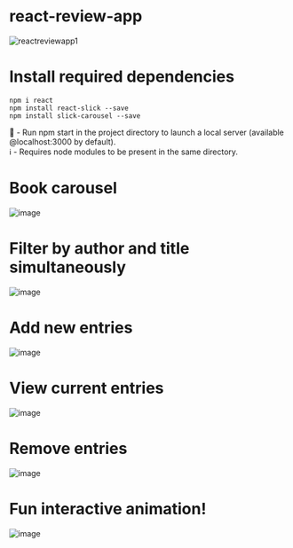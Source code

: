 # react-review-app
![reactreviewapp1](https://user-images.githubusercontent.com/37696410/211024588-42724649-07f9-4863-991c-720f4101b172.png)

# Install required dependencies
```
npm i react
npm install react-slick --save 
npm install slick-carousel --save
```


👟  - Run npm start in the project directory to launch a local server (available @localhost:3000 by default). \
ℹ  - Requires node modules to be present in the same directory.

# Book carousel
  
![image](https://user-images.githubusercontent.com/37696410/212696470-7da86ac0-c80c-4921-99df-e725be4b3a27.png)

# Filter by author and title simultaneously

![image](https://user-images.githubusercontent.com/37696410/212697177-941a6196-b239-46a0-a52c-4b33a880cc6d.png)

# Add new entries

![image](https://user-images.githubusercontent.com/37696410/212833207-8b045621-9cb1-447b-8382-2bdd7a0d62d8.png)

# View current entries

![image](https://user-images.githubusercontent.com/37696410/212696833-4cf5ad3b-d97f-4753-bc7f-60b930ed4dd4.png)

# Remove entries

![image](https://user-images.githubusercontent.com/37696410/212833534-f8c70061-47dd-4c00-a19c-4f2a44bc7e91.png)

# Fun interactive animation!

![image](https://user-images.githubusercontent.com/37696410/212698348-f012f93a-6cf9-45df-9bc0-6bc6d8a8dced.png)

